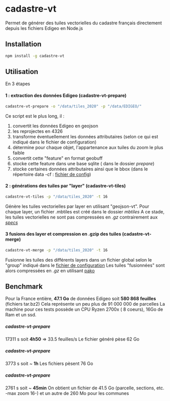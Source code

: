 # cadastre-vt

Permet de générer des tuiles vectorielles du cadastre français directement depuis les fichiers Edigeo en Node.js

## Installation

```sh
npm install -g cadastre-vt
```

## Utilisation
En 3 étapes

#### 1 : extraction des données Edigeo (cadastre-vt-prepare)

```sh
cadastre-vt-prepare -o "/data/tiles_2020" -p "/data/EDIGEO/"
```
Ce script est le plus long, il :

 1. convertit les données Edigeo en geojson
 2. les reprojectes en 4326
 3. transforme éventuellement les données attributaires (selon ce qui est indiqué dans le fichier de configuration)
 4. détermine pour chaque objet, l'appartenance aux tuiles du zoom le plus faible
 5. convertit cette "feature" en format geobuff
 6. stocke cette feature dans une base sqlite ( dans le dossier _prepare_)
 7. stocke certaines données attributaires ainsi que le bbox (dans le répertoire data -cf : [fichier de config](./tileConfig.json))

#### 2 : générations des tuiles par "layer" (cadastre-vt-tiles)

```sh
cadastre-vt-tiles -p "/data/tiles_2020" -t 16
```

Génère les tuiles vectorielles par layer en utilisant "geojson-vt".
Pour chaque layer, un fichier .mbtiles est créé dans le dossier _mbtiles_
A ce stade, les tuiles vectorielles ne sont pas compressées en _.gz_ contrairement aux [_specs_](https://github.com/mapbox/mbtiles-spec)

#### 3 fusions des layer et compression en .gzip des tuiles (cadastre-vt-merge)

```sh
cadastre-vt-merge -p "/data/tiles_2020" -t 16
```

Fusionne les tuiles des différents layers dans un fichier global selon le "group" indiqué dans le [fichier de configuration](./tileConfig.json)
Les tuiles "fusionnées" sont alors compressées en _.gz_ en utilisant [pako](https://github.com/nodeca/pako)

## Benchmark
Pour la France entière, __47.1 Go__ de données Edigeo soit __580 868 feuilles__ (fichiers tar.bz2)
Cela représente un peu plus de 91 000 000 de parcelles
La machine pour ces tests possède un CPU Ryzen 2700x ( 8 coeurs), 16Go de Ram et un ssd.

##### cadastre-vt-prepare
17311 s soit __4h50__ => 33.5 feuilles/s
Le fichier généré pèse 62 Go

##### cadastre-vt-prepare
3773 s soit ~ __1h__
Les fichiers pèsent 76 Go

##### cadastre-vt-prepare
2761 s soit ~ __45min__
On obtient un fichier de 41.5 Go (parcelle, sections, etc. -max zoom 16-) et un autre de 260 Mo pour les communes
